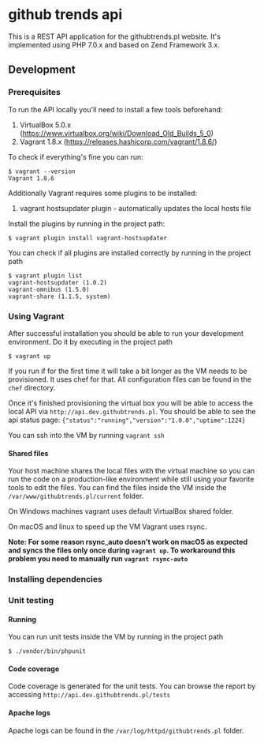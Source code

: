# github trends api

This is a REST API application for the githubtrends.pl website. It's implemented using PHP 7.0.x and based on Zend Framework 3.x.


## Development

### Prerequisites

To run the API locally you'll need to install a few tools beforehand:

1. VirtualBox 5.0.x (https://www.virtualbox.org/wiki/Download_Old_Builds_5_0)
2. Vagrant 1.8.x (https://releases.hashicorp.com/vagrant/1.8.6/)

To check if everything's fine you can run:

    $ vagrant --version
    Vagrant 1.8.6

Additionally Vagrant requires some plugins to be installed:
1. vagrant hostsupdater plugin - automatically updates the local hosts file

Install the plugins by running in the project path:
    
    $ vagrant plugin install vagrant-hostsupdater

You can check if all plugins are installed correctly by running in the project path

    $ vagrant plugin list
    vagrant-hostsupdater (1.0.2)
    vagrant-omnibus (1.5.0)
    vagrant-share (1.1.5, system)

### Using Vagrant

After successful installation you should be able to run your development environment. Do it by executing in the project path
    
    $ vagrant up

If you run if for the first time it will take a bit longer as the VM needs to be provisioned.
It uses chef for that. All configuration files can be found in the `chef` directory.

Once it's finished provisioning the virtual box you will be able to access the local API via `http://api.dev.githubtrends.pl`. 
You should be able to see the api status page:
`{"status":"running","version":"1.0.0","uptime":1224}`

You can ssh into the VM by running `vagrant ssh`

#### Shared files

Your host machine shares the local files with the virtual machine so you can run the code on a production-like environment
while still using your favorite tools to edit the files. You can find the files inside the VM inside the `/var/www/githubtrends.pl/current` folder.

On Windows machines vagrant uses default VirtualBox shared folder.

On macOS and linux to speed up the VM Vagrant uses rsync.

**Note: For some reason rsync_auto doesn't work on macOS as expected and syncs the files only once during `vagrant up`. 
To workaround this problem you need to manually run `vagrant rsync-auto`**

### Installing dependencies


### Unit testing

#### Running

You can run unit tests inside the VM by running in the project path

    $ ./vendor/bin/phpunit

#### Code coverage

Code coverage is generated for the unit tests. You can browse the report by accessing `http://api.dev.githubtrends.pl/tests`

#### Apache logs

Apache logs can be found in the `/var/log/httpd/githubtrends.pl` folder.